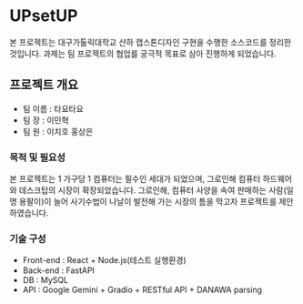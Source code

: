 # UPsetUP
본 프로젝트는 대구가톨릭대학교 산하 캡스톤디자인 구현을 수행한 소스코드를 정리한 것입니다.
과제는 팀 프로젝트의 협업를 궁극적 목표로 삼아 진행하게 되었습니다.

## 프로젝트 개요
+ 팀 이름 : 타요타요
+ 팀   장 : 이민혁
+ 팀   원 : 이치호 홍상은

### 목적 및 필요성
본 프로젝트는 1 가구당 1 컴퓨터는 필수인 세대가 되었으며, 그로인해 컴퓨터 하드웨어와 데스크탑의 시장이 확장되었습니다.
그로인해, 컴퓨터 사양을 속여 판매하는 사람(일명 용팔이)이 늘어 사기수법이 나날이 발전해 가는 시장의 틈을 막고자 프로젝트를 제안하였습니다.

### 기술 구성
+ Front-end : React + Node.js(테스트 실행환경)
+ Back-end : FastAPI
+ DB : MySQL
+ API : Google Gemini + Gradio + RESTful API + DANAWA parsing
